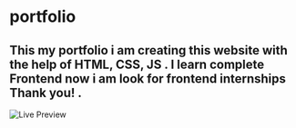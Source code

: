 # portfolio
## This my portfolio i am creating this website with the help of HTML, CSS, JS . I learn complete Frontend now i am look for frontend internships  Thank you! .

![Live Preview](./images/)

